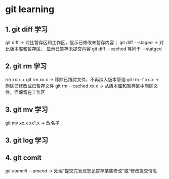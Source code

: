 # git learning

## 1. git diff 学习
git diff          -> 对比暂存区和工作区，显示已修改未暂存内容；
git diff --staged -> 对比版本库和暂存区， 显示已暂存未提交内容
git diff --cached 等同于 --statged
## 2. git rm 学习
rm xx.x + git rm xx.x -> 移除已跟踪文件，不再纳入版本管理
git rm -f xx.x        -> 删除已修改或已暂存文件
git rm --cached xx.x  -> 从版本库和暂存区中删除文件，但保留在工作区

## 3. git mv 学习
git mv xx.x xx1.x  -> 改名子

## 3. git log 学习

## 4. git comit 
*git commit --amend* -> 处理“提交完发现忘记暂存某些修改”或“修改提交信息 
